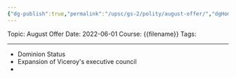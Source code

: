 ```yaml
---
{"dg-publish":true,"permalink":"/upsc/gs-2/polity/august-offer/","dgHomeLink":true,"dgPassFrontmatter":false}
---
```


Topic: August Offer
Date: 2022-06-01
Course: {{filename}}
Tags: 

---



- Dominion Status
- Expansion of Viceroy's executive council 
-  
